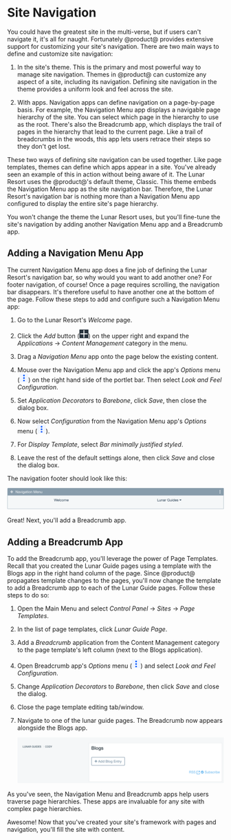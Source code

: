 # Site Navigation

You could have the greatest site in the multi-verse, but if users can't navigate
it, it's all for naught. Fortunately @product@ provides extensive support for
customizing your site's navigation. There are two main ways to define and
customize site navigation: 

1.  In the site's theme. This is the primary and most powerful way to manage
    site navigation. Themes in @product@ can customize any aspect of a site,
    including its navigation. Defining site navigation in the theme provides
    a uniform look and feel across the site. 

2.  With apps. Navigation apps can define navigation on a page-by-page basis.
    For example, the Navigation Menu app displays a navigable page hierarchy of
    the site. You can select which page in the hierarchy to use as the root.
    There's also the Breadcrumb app, which displays the trail of pages in the
    hierarchy that lead to the current page. Like a trail of breadcrumbs in the
    woods, this app lets users retrace their steps so they don't get lost. 

These two ways of defining site navigation can be used together. Like page 
templates, themes can define which apps appear in a site. You've already seen an 
example of this in action without being aware of it. The Lunar Resort uses the
@product@'s default theme, Classic. This theme embeds the Navigation Menu app as
the site navigation bar. Therefore, the Lunar Resort's navigation bar is nothing
more than a Navigation Menu app configured to display the entire site's page
hierarchy. 

You won't change the theme the Lunar Resort uses, but you'll fine-tune the 
site's navigation by adding another Navigation Menu app and a Breadcrumb app. 

## Adding a Navigation Menu App

The current Navigation Menu app does a fine job of defining the Lunar Resort's 
navigation bar, so why would you want to add another one? For footer navigation,
of course! Once a page requires scrolling, the navigation bar disappears. It's
therefore useful to have another one at the bottom of the page. Follow these
steps to add and configure such a Navigation Menu app: 

1.  Go to the Lunar Resort's *Welcome* page. 

2.  Click the *Add* button 
    (![Add](../../../images/icon-add-app.png)) on the upper right and expand the 
    *Applications* &rarr; *Content Management* category in the menu. 

3.  Drag a *Navigation Menu* app onto the page below the existing content. 

4.  Mouse over the Navigation Menu app and click the app's *Options* menu 
    (![Options](../../../images/icon-app-options.png)) on the right hand side of 
    the portlet bar. Then select *Look and Feel Configuration*.

5.  Set *Application Decorators* to *Barebone*, click *Save*, then close the 
    dialog box. 

6.  Now select *Configuration* from the Navigation Menu app's *Options* menu 
    (![Options](../../../images/icon-app-options.png)). 

7.  For *Display Template*, select *Bar minimally justified styled*. 

8.  Leave the rest of the default settings alone, then click *Save* and close 
    the dialog box. 

The navigation footer should look like this: 

![Figure x: The Welcome page now has a navigation footer.](../../../images/001-nav-footer.png)

Great! Next, you'll add a Breadcrumb app. 

## Adding a Breadcrumb App

To add the Breadcrumb app, you'll leverage the power of Page Templates. Recall
that you created the Lunar Guide pages using a template with the Blogs app in
the right hand column of the page. Since @product@ propagates template changes
to the pages, you'll now change the template to add a Breadcrumb app to each of
the Lunar Guide pages. Follow these steps to do so: 

1.  Open the Main Menu and select *Control Panel* &rarr; *Sites* &rarr; *Page
    Templates*. 

2.  In the list of page templates, click *Lunar Guide Page*. 

3.  Add a *Breadcrumb* application from the Content Management category to the
    page template's left column (next to the Blogs application). 

4.  Open Breadcrumb app's *Options* menu 
    (![Options](../../../images/icon-app-options.png)) and select *Look and Feel 
    Configuration*. 

5.  Change *Application Decorators* to *Barebone*, then click *Save* and close 
    the dialog. 

6.  Close the page template editing tab/window. 

7.  Navigate to one of the lunar guide pages. The Breadcrumb now appears 
    alongside the Blogs app. 

    ![Figure x: After adding the Breadcrumb app to the page template, the app appears on each lunar guide page, to the left of the Blogs app.](../../../images/001-breadcrumb-jim.png)

As you've seen, the Navigation Menu and Breadcrumb apps help users traverse page 
hierarchies. These apps are invaluable for any site with complex page 
hierarchies. 

Awesome! Now that you've created your site's framework with pages and
navigation, you'll fill the site with content. 
